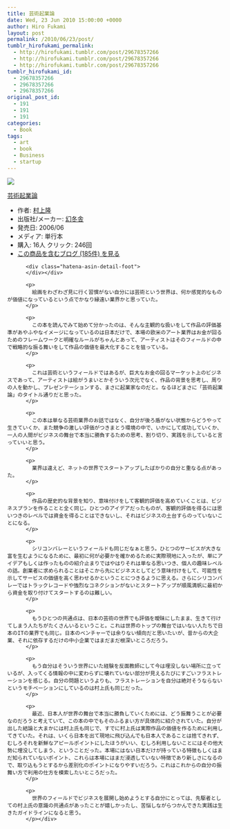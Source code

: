 ```yaml
---
title: 芸術起業論
date: Wed, 23 Jun 2010 15:00:00 +0000
author: Hiro Fukami
layout: post
permalink: /2010/06/23/post/
tumblr_hirofukami_permalink:
  - http://hirofukami.tumblr.com/post/29678357266
  - http://hirofukami.tumblr.com/post/29678357266
  - http://hirofukami.tumblr.com/post/29678357266
tumblr_hirofukami_id:
  - 29678357266
  - 29678357266
  - 29678357266
original_post_id:
  - 191
  - 191
  - 191
categories:
  - Book
tags:
  - art
  - book
  - Business
  - startup
---
```

<div class="section">
  <div class="hatena-asin-detail">
    <p>
      <a href="http://www.amazon.co.jp/gp/product/4344011783/ref=as_li_tf_il?ie=UTF8&camp=247&creative=1211&creativeASIN=4344011783&linkCode=as2&tag=dsea-22" target="_blank"><img border="0" src="http://ws.assoc-amazon.jp/widgets/q?_encoding=UTF8&ASIN=4344011783&Format=_SL160_&ID=AsinImage&MarketPlace=JP&ServiceVersion=20070822&WS=1&tag=dsea-22" /></a><img src="http://www.assoc-amazon.jp/e/ir?t=dsea-22&l=as2&o=9&a=4344011783" width="1" height="1" border="0" alt="" style="border:none!important;margin:0!important;" /> <div class="hatena-asin-detail-info">
        <p>
          <a href="http://www.amazon.co.jp/gp/product/4344011783/ref=as_li_tf_tl?ie=UTF8&camp=247&creative=1211&creativeASIN=4344011783&linkCode=as2&tag=dsea-22" target="_blank">芸術起業論</a><img src="http://www.assoc-amazon.jp/e/ir?t=dsea-22&l=as2&o=9&a=4344011783" width="1" height="1" border="0" alt="" style="border:none!important;margin:0!important;" /> <ul>
            <li>
              <span class="hatena-asin-detail-label">作者:</span> <a href="http://d.hatena.ne.jp/keyword/%C2%BC%BE%E5%CE%B4" class="keyword" target="_blank">村上隆</a>
            </li>
            <li>
              <span class="hatena-asin-detail-label">出版社/メーカー:</span> <a href="http://d.hatena.ne.jp/keyword/%B8%B8%C5%DF%BC%CB" class="keyword" target="_blank">幻冬舎</a>
            </li>
            <li>
              <span class="hatena-asin-detail-label">発売日:</span> 2006/06
            </li>
            <li>
              <span class="hatena-asin-detail-label">メディア:</span> 単行本
            </li>
            <li>
              <span class="hatena-asin-detail-label">購入</span>: 16人 <span class="hatena-asin-detail-label">クリック</span>: 246回
            </li>
            <li>
              <a href="http://d.hatena.ne.jp/asin/4344011783" target="_blank">この商品を含むブログ (185件) を見る</a>
            </li>
          </ul></div> 
          
          <div class="hatena-asin-detail-foot">
          </div></div> 
          
          <p>
            絵画をわざわざ見に行く習慣がない自分には芸術という世界は、何か感覚的なものが価値になっているという点でかなり縁遠い業界かと思っていた。
          </p>
          
          <p>
            この本を読んでみて始めて分かったのは、そんな主観的な扱いをして作品の評価基準があやふやなイメージになっているのは日本だけで、本場の欧米のアート業界はお金が回るためのフレームワークと明確なルールがちゃんとあって、アーティストはそのフィールドの中で戦略的な振る舞いをして作品の価値を最大化することを狙っている。
          </p>
          
          <p>
            これは芸術というフィールドではあるが、巨大なお金の回るマーケット上のビジネスであって、アーティストは絵がうまいとかそういう次元でなく、作品の背景を思考し、周りの人を動かし、プレゼンテーションする、まさに起業家なのだと。なるほどまさに「芸術起業論」のタイトル通りだと思った。
          </p>
          
          <p>
            この本は単なる芸術業界のお話ではなく、自分が後ろ盾がない状態からどうやって生きていくか、また競争の激しい評価がつきまとう環境の中で、いかにして成功していくか、一人の人間がビジネスの舞台で本当に勝負するための思考、割り切り、実践を示していると言っていいと思う。
          </p>
          
          <p>
            業界は違えど、ネットの世界でスタートアップしたばかりの自分と重なる点があった。
          </p>
          
          <p>
            作品の歴史的な背景を知り、意味付けをして客観的評価を高めていくことは、ビジネスプランを作ることと全く同じ。ひとつのアイデアだったものが、客観的評価を得るには思いつきのレベルでは資金を得ることはできないし、それはビジネスの土台すらのっていないことになる。
          </p>
          
          <p>
            シリコンバレーというフィールドも同じだなぁと思う。ひとつのサービスが大きな富を生むようになるために、最初に何が必要かを確かめるために実際現地に入ったが、単にアイデアもしくは作ったものの紹介止まりではやはりそれは単なる思いつき、個人の趣味レベルの話。創業者に求められることはそこから先にビジネスとしてどう意味付けをして、可能性を示してサービスの価値を高く思わせるかということにつきるように思える。さらにシリコンバレーではトラックレコードや強烈なコネクションがないとスタートアップが順風満帆に最初から資金を取り付けてスタートするのは難しい。
          </p>
          
          <p>
            もうひとつの共通点は、日本の芸術の世界でも評価を曖昧にしたまま、生きて行けてしまう人たちがたくさんいるということ。これは世界のトップの舞台ではいない人たちで日本のITの業界でも同じ。日本のベンチャーでは余りない傾向だと思いたいが、昔からの大企業、それに依存するだけの中小企業ではまだまだ根深いところだろう。
          </p>
          
          <p>
            もう自分はそういう世界にいた経験を反面教師にして今は埋没しない場所に立っているが、入ってくる情報の中に変わらずに壊れていない部分が見えるたびにすごいフラストレーションを感じる。自分の問題というよりも、フラストレーションを自分は絶対そうならないというモチベーションにしているのは村上氏も同じだった。
          </p>
          
          <p>
            最近、日本人が世界の舞台で本当に勝負していくためには、どう振舞うことが必要なのだろうと考えていて、この本の中でもそのふるまい方が具体的に紹介されていた。自分が出した結論と大まかには村上氏も同じで、すでに村上氏は実際作品の価値を作るために利用してきていた。それは、いくら日本を出て現地に飛び込んでも日本人であることは捨てきれず、むしろそれを新鮮なアピールポイントにしたほうがいい、むしろ利用しないことにはその他大勢に埋没してしまう、ということだった。本場にはない日本だけが持っている特徴もしくはまだ知られていないポイント、これらは本場にはまだ浸透していない特徴であり新しさになるので、取り込もうとするから差別化のポイントになりやすいだろう。これはこれからの自分の振舞い方で利用の仕方を模索したいところだった。
          </p>
          
          <p>
            世界のフィールドでビジネスを展開し始めようとする自分にとっては、先駆者としての村上氏の意識の共通点があったことが嬉しかったし、苦悩しながらつかんできた実践は生きたガイドラインになると思う。
          </p></div>